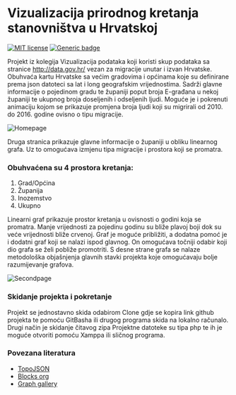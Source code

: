 # Vizualizacija prirodnog kretanja stanovništva u Hrvatskoj

[![MIT license](https://img.shields.io/badge/License-MIT-blue.svg)](https://lbesson.mit-license.org/)
[![Generic badge](https://img.shields.io/badge/version-master-<COLOR>.svg)](https://shields.io/)

Projekt iz kolegija Vizualizacija podataka koji koristi skup podataka sa stranice http://data.gov.hr/ vezan za migracije unutar i izvan Hrvatske.
Obuhvaća kartu Hrvatske sa većim gradovima i općinama koje su definirane prema json datoteci sa lat i long geografskim vrijednostima.
Sadrži glavne informacije o pojedinom gradu te županiji poput broja E-građana u nekoj županiji te ukupnog broja doseljenih i odseljenih ljudi.
Moguće je i pokrenuti animaciju kojom se prikazuje promjena broja ljudi koji su migrirali od 2010. do 2016. godine ovisno o tipu migracije.

![Homepage](https://user-images.githubusercontent.com/52075105/86969197-b3c74b00-c16d-11ea-8123-cdc5bcb2ef2f.png)

Druga stranica prikazuje glavne informacije o županiji u obliku linearnog grafa.
Uz to omogućava izmjenu tipa migracije i prostora koji se promatra.

### Obuhvaćena su 4 prostora kretanja:
1. Grad/Općina
2. Županija
3. Inozemstvo
4. Ukupno

Linearni graf prikazuje prostor kretanja u ovisnosti o godini koja se promatra.
Manje vrijednosti za pojedinu godinu su bliže plavoj boji dok su veće vrijednosti bliže crvenoj.
Graf je moguće približiti, a dodatna pomoć je i dodatni graf koji se nalazi ispod glavnog.
On omogućava točniji odabir koji dio grafa se želi pobliže promotriti.
S desne strane grafa se nalaze metodološka objašnjenja glavnih stavki projekta koje omogućavaju bolje razumijevanje grafova.

![Secondpage](https://user-images.githubusercontent.com/52075105/86971109-ddce3c80-c170-11ea-8b3d-0b5ae147f933.png)

### Skidanje projekta i pokretanje
Projekt se jednostavno skida odabirom Clone gdje se kopira link github projekta te pomoću GitBasha ili drugog programa skida na lokalno računalo.
Drugi način je skidanje čitavog zipa
Projektne datoteke su tipa php te ih je moguće otvoriti pomoću Xamppa ili sličnog programa.

### Povezana literatura
- [TopoJSON](https://github.com/topojson/topojson)
- [Blocks org](https://bl.ocks.org/)
- [Graph gallery](https://www.d3-graph-gallery.com/)
